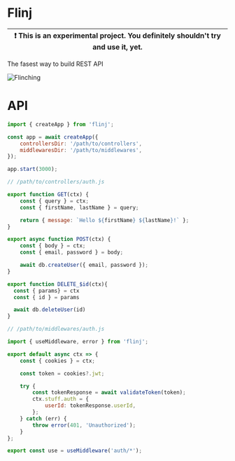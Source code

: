 # Flinj

| :exclamation: This is an experimental project. You definitely shouldn't try and use it, yet. |
| -------------------------------------------------------------------------------------------- |

The fasest way to build REST API

![Flinching](https://media.giphy.com/media/TpXiNmXLdpOaEENYci/giphy.gif)

# API

```js
import { createApp } from 'flinj';

const app = await createApp({
	controllersDir: '/path/to/controllers',
	middlewaresDir: '/path/to/middlewares',
});

app.start(3000);
```

```js
// /path/to/controllers/auth.js

export function GET(ctx) {
	const { query } = ctx;
	const { firstName, lastName } = query;

	return { message: `Hello ${firstName} ${lastName}!` };
}

export async function POST(ctx) {
	const { body } = ctx;
	const { email, password } = body;

	await db.createUser({ email, password });
}

export function DELETE_$id(ctx){
  const { params} = ctx
  const { id } = params

  await db.deleteUser(id)
}
```

```js
// /path/to/middlewares/auth.js

import { useMiddleware, error } from 'flinj';

export default async ctx => {
	const { cookies } = ctx;

	const token = cookies?.jwt;

	try {
		const tokenResponse = await validateToken(token);
		ctx.stuff.auth = {
			userId: tokenResponse.userId,
		};
	} catch (err) {
		throw error(401, 'Unauthorized');
	}
};

export const use = useMiddleware('auth/*');
```
